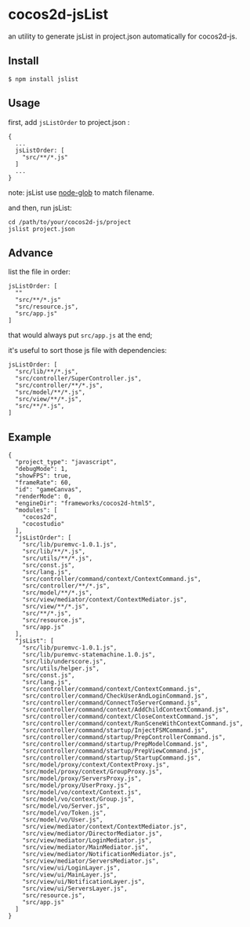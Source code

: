 # cocos2d-jsList
an utility to generate jsList in project.json automatically for cocos2d-js.

## Install

```
$ npm install jslist
```

## Usage

first, add `jsListOrder` to project.json :

```
{
  ...
  jsListOrder: [
    "src/**/*.js"
  ]
  ...
}
```

note: jsList use [node-glob](https://github.com/isaacs/node-glob) to match filename.

and then, run jsList:

```
cd /path/to/your/cocos2d-js/project
jslist project.json
```

## Advance

list the file in order:

```
jsListOrder: [
  ""
  "src/**/*.js"
  "src/resource.js",
  "src/app.js"
]
```

that would always put `src/app.js` at the end;

it's useful to sort those js file with dependencies:

```
jsListOrder: [
  "src/lib/**/*.js",
  "src/controller/SuperController.js",
  "src/controller/**/*.js",
  "src/model/**/*.js",
  "src/view/**/*.js",
  "src/**/*.js",
]
```

## Example

```
{
  "project_type": "javascript",
  "debugMode": 1,
  "showFPS": true,
  "frameRate": 60,
  "id": "gameCanvas",
  "renderMode": 0,
  "engineDir": "frameworks/cocos2d-html5",
  "modules": [
    "cocos2d",
    "cocostudio"
  ],
  "jsListOrder": [
    "src/lib/puremvc-1.0.1.js",
    "src/lib/**/*.js",
    "src/utils/**/*.js",
    "src/const.js",
    "src/lang.js",
    "src/controller/command/context/ContextCommand.js",
    "src/controller/**/*.js",
    "src/model/**/*.js",
    "src/view/mediator/context/ContextMediator.js",
    "src/view/**/*.js",
    "src/**/*.js",
    "src/resource.js",
    "src/app.js"
  ],
  "jsList": [
    "src/lib/puremvc-1.0.1.js",
    "src/lib/puremvc-statemachine.1.0.js",
    "src/lib/underscore.js",
    "src/utils/helper.js",
    "src/const.js",
    "src/lang.js",
    "src/controller/command/context/ContextCommand.js",
    "src/controller/command/CheckUserAndLoginCommand.js",
    "src/controller/command/ConnectToServerCommand.js",
    "src/controller/command/context/AddChildContextCommand.js",
    "src/controller/command/context/CloseContextCommand.js",
    "src/controller/command/context/RunSceneWithContextCommand.js",
    "src/controller/command/startup/InjectFSMCommand.js",
    "src/controller/command/startup/PrepControllerCommand.js",
    "src/controller/command/startup/PrepModelCommand.js",
    "src/controller/command/startup/PrepViewCommand.js",
    "src/controller/command/startup/StartupCommand.js",
    "src/model/proxy/context/ContextProxy.js",
    "src/model/proxy/context/GroupProxy.js",
    "src/model/proxy/ServersProxy.js",
    "src/model/proxy/UserProxy.js",
    "src/model/vo/context/Context.js",
    "src/model/vo/context/Group.js",
    "src/model/vo/Server.js",
    "src/model/vo/Token.js",
    "src/model/vo/User.js",
    "src/view/mediator/context/ContextMediator.js",
    "src/view/mediator/DirectorMediator.js",
    "src/view/mediator/LoginMediator.js",
    "src/view/mediator/MainMediator.js",
    "src/view/mediator/NotificationMediator.js",
    "src/view/mediator/ServersMediator.js",
    "src/view/ui/LoginLayer.js",
    "src/view/ui/MainLayer.js",
    "src/view/ui/NotificationLayer.js",
    "src/view/ui/ServersLayer.js",
    "src/resource.js",
    "src/app.js"
  ]
}
```
